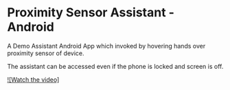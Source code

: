 # Proximity Sensor Assistant - Android
A Demo Assistant Android App which invoked by hovering hands over proximity sensor of device.

The assistant can be accessed even if the phone is locked and screen is off.


[![Watch the video]](https://youtu.be/T-D1KVIuvjA)

